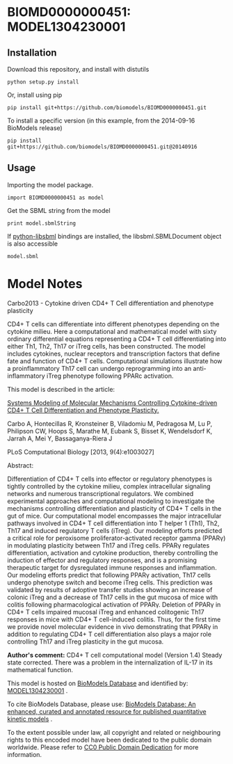 # BIOMD0000000451: MODEL1304230001

## Installation

Download this repository, and install with distutils

`python setup.py install`

Or, install using pip

`pip install git+https://github.com/biomodels/BIOMD0000000451.git`

To install a specific version (in this example, from the 2014-09-16 BioModels release)

`pip install git+https://github.com/biomodels/BIOMD0000000451.git@20140916`

## Usage

Importing the model package.

`import BIOMD0000000451 as model`

Get the SBML string from the model

`print model.sbmlString`

If [python-libsbml](https://pypi.python.org/pypi/python-libsbml) bindings are
installed, the libsbml.SBMLDocument object is also accessible

`model.sbml`


# Model Notes


Carbo2013 - Cytokine driven CD4+ T Cell differentiation and phenotype
plasticity

CD4+ T cells can differentiate into different phenotypes depending on the
cytokine milieu. Here a computational and mathematical model with sixty
ordinary differential equations representing a CD4+ T cell differentiating
into either Th1, Th2, Th17 or iTreg cells, has been constructed. The model
includes cytokines, nuclear receptors and transcription factors that define
fate and function of CD4+ T cells. Computational simulations illustrate how a
proinflammatory Th17 cell can undergo reprogramming into an anti-inflammatory
iTreg phenotype following PPARc activation.

This model is described in the article:

[Systems Modeling of Molecular Mechanisms Controlling Cytokine-driven CD4+ T
Cell Differentiation and Phenotype
Plasticity.](http://identifiers.org/pubmed/23592971)

Carbo A, Hontecillas R, Kronsteiner B, Viladomiu M, Pedragosa M, Lu P,
Philipson CW, Hoops S, Marathe M, Eubank S, Bisset K, Wendelsdorf K, Jarrah A,
Mei Y, Bassaganya-Riera J

PLoS Computational Biology [2013, 9(4):e1003027]

Abstract:

Differentiation of CD4+ T cells into effector or regulatory phenotypes is
tightly controlled by the cytokine milieu, complex intracellular signaling
networks and numerous transcriptional regulators. We combined experimental
approaches and computational modeling to investigate the mechanisms
controlling differentiation and plasticity of CD4+ T cells in the gut of mice.
Our computational model encompasses the major intracellular pathways involved
in CD4+ T cell differentiation into T helper 1 (Th1), Th2, Th17 and induced
regulatory T cells (iTreg). Our modeling efforts predicted a critical role for
peroxisome proliferator-activated receptor gamma (PPARγ) in modulating
plasticity between Th17 and iTreg cells. PPARγ regulates differentiation,
activation and cytokine production, thereby controlling the induction of
effector and regulatory responses, and is a promising therapeutic target for
dysregulated immune responses and inflammation. Our modeling efforts predict
that following PPARγ activation, Th17 cells undergo phenotype switch and
become iTreg cells. This prediction was validated by results of adoptive
transfer studies showing an increase of colonic iTreg and a decrease of Th17
cells in the gut mucosa of mice with colitis following pharmacological
activation of PPARγ. Deletion of PPARγ in CD4+ T cells impaired mucosal iTreg
and enhanced colitogenic Th17 responses in mice with CD4+ T cell-induced
colitis. Thus, for the first time we provide novel molecular evidence in vivo
demonstrating that PPARγ in addition to regulating CD4+ T cell differentiation
also plays a major role controlling Th17 and iTreg plasticity in the gut
mucosa.

**Author's comment:** CD4+ T cell computational model (Version 1.4) Steady state corrected. There was a problem in the internalization of IL-17 in its mathematical function. 

This model is hosted on [BioModels Database](http://www.ebi.ac.uk/biomodels/)
and identified by:
[MODEL1304230001](http://identifiers.org/biomodels.db/MODEL1304230001) .

To cite BioModels Database, please use: [BioModels Database: An enhanced,
curated and annotated resource for published quantitative kinetic
models](http://identifiers.org/pubmed/20587024) .

To the extent possible under law, all copyright and related or neighbouring
rights to this encoded model have been dedicated to the public domain
worldwide. Please refer to [CC0 Public Domain
Dedication](http://creativecommons.org/publicdomain/zero/1.0/) for more
information.


